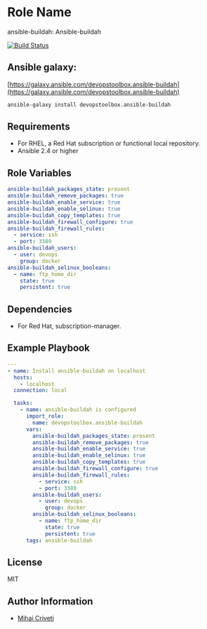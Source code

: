 Role Name
=========

ansible-buildah: Ansible-buildah

[![Build Status](https://travis-ci.org/cmihai-ansible/ansible-buildah.svg?branch=master)](https://travis-ci.org/cmihai-ansible/ansible-buildah)

Ansible galaxy:
---------------

[https://galaxy.ansible.com/devopstoolbox.ansible-buildah](https://galaxy.ansible.com/devopstoolbox.ansible-buildah)

```bash
ansible-galaxy install devopstoolbox.ansible-buildah
```

Requirements
------------

- For RHEL, a Red Hat subscription or functional local repository.
- Ansible 2.4 or higher

Role Variables
--------------

```yaml
ansible-buildah_packages_state: present
ansible-buildah_remove_packages: true
ansible-buildah_enable_service: true
ansible-buildah_enable_selinux: true
ansible-buildah_copy_templates: true
ansible-buildah_firewall_configure: true
ansible-buildah_firewall_rules:
  - service: ssh
  - port: 3389
ansible-buildah_users:
  - user: devops
    group: docker
ansible-buildah_selinux_booleans:
  - name: ftp_home_dir
    state: true
    persistent: true
```

Dependencies
------------

- For Red Hat, subscription-manager.

Example Playbook
----------------

```yaml
---
- name: Install ansible-buildah on localhost
  hosts:
    - localhost
  connection: local

  tasks:
    - name: ansible-buildah is configured
      import_role:
        name: devopstoolbox.ansible-buildah
      vars:
        ansible-buildah_packages_state: present
        ansible-buildah_remove_packages: true
        ansible-buildah_enable_service: true
        ansible-buildah_enable_selinux: true
        ansible-buildah_copy_templates: true
        ansible-buildah_firewall_configure: true
        ansible-buildah_firewall_rules:
          - service: ssh
          - port: 3389
        ansible-buildah_users:
          - user: devops
            group: docker
        ansible-buildah_selinux_booleans:
          - name: ftp_home_dir
            state: true
            persistent: true
      tags: ansible-buildah
```

License
-------

MIT

Author Information
------------------

- [Mihai Criveti](https://www.linkedin.com/in/crivetimihai)
